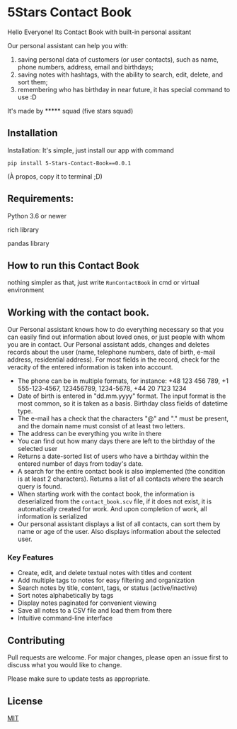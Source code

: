 # 5Stars Contact Book

Hello Everyone! Its Contact Book with built-in personal assitant

Our personal assistant can help you with:
1. saving personal data of customers (or user contacts), such as name, phone numbers, address, email and birthdays;
2. saving notes with hashtags, with the ability to search, edit, delete, and sort them;
3. remembering who has birthday in near future, it has special command to use :D


It's made by ***** squad (five stars squad)


## Installation 

Installation:
It's simple, just install our app with command 

```pip install 5-Stars-Contact-Book==0.0.1```

(À propos, copy it to terminal ;D)

## Requirements:

Python 3.6 or newer

rich library

pandas library

## How to run this Contact Book

nothing simpler as that, just write ```RunContactBook``` in cmd or virtual environment


## Working with the contact book.
Our Personal assistant knows how to do everything necessary so that you can easily find out information about loved ones, or just people with whom you are in contact.
Our Personal assistant adds, changes and deletes records about the user (name, telephone numbers, date of birth, e-mail address, residential address). For most fields in the record, check for the veracity of the entered information is taken into account.
- The phone can be in multiple formats, for instance: +48 123 456 789, +1 555-123-4567, 123456789, 1234-5678, +44 20 7123 1234
- Date of birth is entered in "dd.mm.yyyy" format. The input format is the most common, so it is taken as a basis. Birthday class fields of datetime type.
- The e-mail has a check that the characters "@" and "." must be present, and the domain name must consist of at least two letters.
- The address can be everything you write in there
- You can find out how many days there are left to the birthday of the selected user
- Returns a date-sorted list of users who have a birthday within the entered number of days from today's date.
- A search for the entire contact book is also implemented (the condition is at least 2 characters). Returns a list of all contacts where the search query is found.
- When starting work with the contact book, the information is deserialized from the `contact_book.scv` file, if it does not exist, it is automatically created for work. And upon completion of work, all information is serialized
- Our personal assistant displays a list of all contacts, can sort them by name or age of the user. Also displays information about the selected user.
  
### Key Features

- Create, edit, and delete textual notes with titles and content
- Add multiple tags to notes for easy filtering and organization
- Search notes by title, content, tags, or status (active/inactive)
- Sort notes alphabetically by tags
- Display notes paginated for convenient viewing
- Save all notes to a CSV file and load them from there
- Intuitive command-line interface

## Contributing

Pull requests are welcome. For major changes, please open an issue first
to discuss what you would like to change.

Please make sure to update tests as appropriate.

## License

[MIT](https://choosealicense.com/licenses/mit/)
